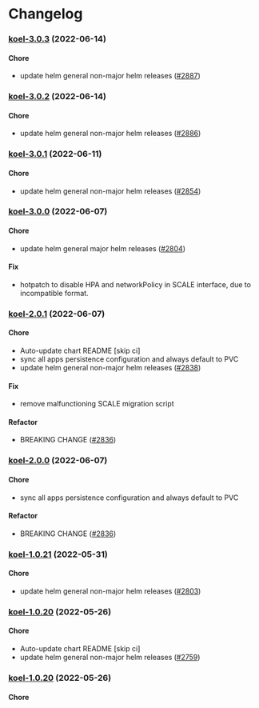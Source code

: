 # Changelog<br>


<a name="koel-3.0.3"></a>
### [koel-3.0.3](https://github.com/truecharts/apps/compare/koel-3.0.2...koel-3.0.3) (2022-06-14)

#### Chore

* update helm general non-major helm releases ([#2887](https://github.com/truecharts/apps/issues/2887))



<a name="koel-3.0.2"></a>
### [koel-3.0.2](https://github.com/truecharts/apps/compare/koel-3.0.1...koel-3.0.2) (2022-06-14)

#### Chore

* update helm general non-major helm releases ([#2886](https://github.com/truecharts/apps/issues/2886))



<a name="koel-3.0.1"></a>
### [koel-3.0.1](https://github.com/truecharts/apps/compare/koel-3.0.0...koel-3.0.1) (2022-06-11)

#### Chore

* update helm general non-major helm releases ([#2854](https://github.com/truecharts/apps/issues/2854))



<a name="koel-3.0.0"></a>
### [koel-3.0.0](https://github.com/truecharts/apps/compare/koel-2.0.1...koel-3.0.0) (2022-06-07)

#### Chore

* update helm general major helm releases ([#2804](https://github.com/truecharts/apps/issues/2804))

#### Fix

* hotpatch to disable HPA and networkPolicy in SCALE interface, due to incompatible format.



<a name="koel-2.0.1"></a>
### [koel-2.0.1](https://github.com/truecharts/apps/compare/koel-1.0.21...koel-2.0.1) (2022-06-07)

#### Chore

* Auto-update chart README [skip ci]
* sync all apps persistence configuration and always default to PVC
* update helm general non-major helm releases ([#2838](https://github.com/truecharts/apps/issues/2838))

#### Fix

* remove malfunctioning SCALE migration script

#### Refactor

* BREAKING CHANGE ([#2836](https://github.com/truecharts/apps/issues/2836))



<a name="koel-2.0.0"></a>
### [koel-2.0.0](https://github.com/truecharts/apps/compare/koel-1.0.21...koel-2.0.0) (2022-06-07)

#### Chore

* sync all apps persistence configuration and always default to PVC

#### Refactor

* BREAKING CHANGE ([#2836](https://github.com/truecharts/apps/issues/2836))



<a name="koel-1.0.21"></a>
### [koel-1.0.21](https://github.com/truecharts/apps/compare/koel-1.0.20...koel-1.0.21) (2022-05-31)

#### Chore

* update helm general non-major helm releases ([#2803](https://github.com/truecharts/apps/issues/2803))



<a name="koel-1.0.20"></a>
### [koel-1.0.20](https://github.com/truecharts/apps/compare/koel-1.0.19...koel-1.0.20) (2022-05-26)

#### Chore

* Auto-update chart README [skip ci]
* update helm general non-major helm releases ([#2759](https://github.com/truecharts/apps/issues/2759))



<a name="koel-1.0.20"></a>
### [koel-1.0.20](https://github.com/truecharts/apps/compare/koel-1.0.19...koel-1.0.20) (2022-05-26)

#### Chore

